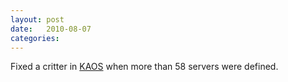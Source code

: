 ```yaml
---
layout: post
date:   2010-08-07
categories:
---
```

Fixed a critter in <a href="zvm/kaos">KAOS</a> when more than 58 servers were defined.
